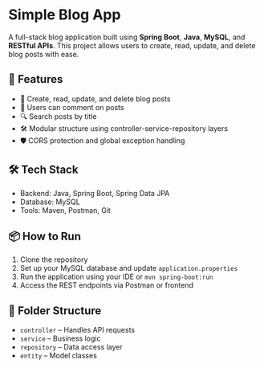 # Simple Blog App

A full-stack blog application built using **Spring Boot**, **Java**, **MySQL**, and **RESTful APIs**. This project allows users to create, read, update, and delete blog posts with ease.

## 🚀 Features

- 📝 Create, read, update, and delete blog posts  
- 🧵 Users can comment on posts  
- 🔍 Search posts by title  
- 🛠️ Modular structure using controller-service-repository layers  
- 🛡️ CORS protection and global exception handling

## 🛠️ Tech Stack

- Backend: Java, Spring Boot, Spring Data JPA  
- Database: MySQL  
- Tools: Maven, Postman, Git

## 📦 How to Run

1. Clone the repository  
2. Set up your MySQL database and update `application.properties`  
3. Run the application using your IDE or `mvn spring-boot:run`  
4. Access the REST endpoints via Postman or frontend

## 📁 Folder Structure

- `controller` – Handles API requests  
- `service` – Business logic  
- `repository` – Data access layer  
- `entity` – Model classes 

